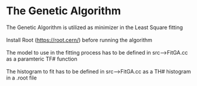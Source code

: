 # The Genetic Algorithm
The Genetic Algorithm is utilized as minimizer in the Least Square fitting <br> <br>
Install Root (https://root.cern/) before running the algorithm <br> <br>
The model to use in the fitting process has to be defined in src-->FitGA.cc as a paramteric TF# function <br> <br>
The histogram to fit has to be defined in src-->FitGA.cc as a TH# histogram in a .root file 
